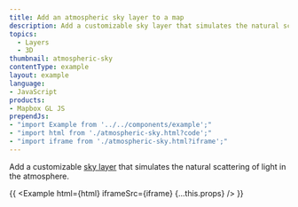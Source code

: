 ```yaml
---
title: Add an atmospheric sky layer to a map
description: Add a customizable sky layer that simulates the natural scattering of light in the atmosphere.
topics:
  - Layers
  - 3D
thumbnail: atmospheric-sky
contentType: example
layout: example
language:
- JavaScript
products:
- Mapbox GL JS
prependJs:
- "import Example from '../../components/example';"
- "import html from './atmospheric-sky.html?code';"
- "import iframe from './atmospheric-sky.html?iframe';"
---
```


Add a customizable [sky layer](/mapbox-gl-js/style-spec/layers/#sky) that simulates the natural scattering of light in the atmosphere.

{{ <Example html={html} iframeSrc={iframe} {...this.props} /> }}
